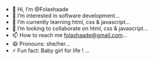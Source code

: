 - 👋 Hi, I’m @Folashaade
- 👀 I’m interested in software development...
- 🌱 I’m currently learning html, css & javascript...
- 💞️ I’m looking to collaborate on html, css & javascript...
- 📫 How to reach me folashaade@gmail.com...
- 😄 Pronouns: she/her...
- ⚡ Fun fact: Baby girl for life ! ...

<!---
Folashaade/Folashaade is a ✨ special ✨ repository because its `README.md` (this file) appears on your GitHub profile.
You can click the Preview link to take a look at your changes.
--->
